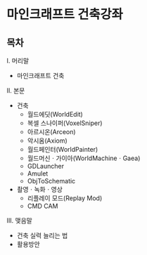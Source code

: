 # 마인크래프트 건축강좌

## 목차

I. 머리말
  - 마인크래프트 건축

II. 본문
  - 건축
    - 월드에딧(WorldEdit)
    - 복셀 스나이퍼(VoxelSniper)
    - 아르시온(Arceon)
    - 악시옴(Axiom)
    - 월드페인터(WorldPainter)
    - 월드머신ㆍ가이아(WorldMachineㆍGaea)
    - GDLauncher
    - Amulet
    - ObjToSchematic
  - 촬영ㆍ녹화ㆍ영상
    - 리플레이 모드(Replay Mod)
    - CMD CAM

III. 맺음말
  - 건축 실력 늘리는 법
  - 활용방안

